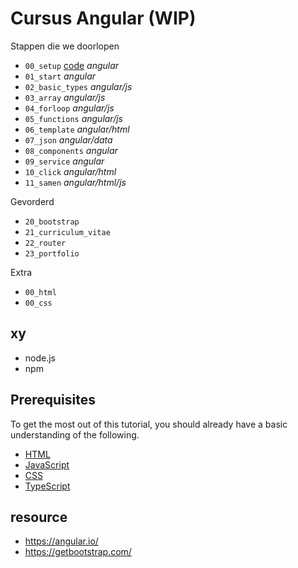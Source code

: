 # Cursus Angular (WIP)

Stappen die we doorlopen

- `00_setup` [code](/00_setup/) _angular_
- `01_start` _angular_
- `02_basic_types` _angular/js_
- `03_array` _angular/js_
- `04_forloop` _angular/js_
- `05_functions` _angular/js_
- `06_template` _angular/html_
- `07_json` _angular/data_
- `08_components` _angular_
- `09_service` _angular_
- `10_click` _angular/html_
- `11_samen` _angular/html/js_

Gevorderd

- `20_bootstrap`
- `21_curriculum_vitae`
- `22_router`
- `23_portfolio`

Extra

- `00_html`
- `00_css`

## xy

- node.js
- npm

## Prerequisites

To get the most out of this tutorial, you should already have a basic understanding of the following.

- [HTML](https://developer.mozilla.org/docs/Learn/HTML)
- [JavaScript](https://developer.mozilla.org/docs/Web/JavaScript)
- [CSS](https://developer.mozilla.org/docs/Learn/CSS/First_steps)
- [TypeScript](https://www.typescriptlang.org/)

## resource

- https://angular.io/
- https://getbootstrap.com/
